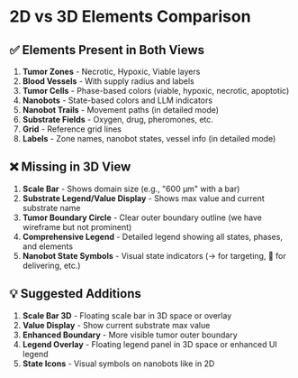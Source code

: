# 2D vs 3D Elements Comparison

## ✅ Elements Present in Both Views

1. **Tumor Zones** - Necrotic, Hypoxic, Viable layers
2. **Blood Vessels** - With supply radius and labels
3. **Tumor Cells** - Phase-based colors (viable, hypoxic, necrotic, apoptotic)
4. **Nanobots** - State-based colors and LLM indicators
5. **Nanobot Trails** - Movement paths (in detailed mode)
6. **Substrate Fields** - Oxygen, drug, pheromones, etc.
7. **Grid** - Reference grid lines
8. **Labels** - Zone names, nanobot states, vessel info (in detailed mode)

## ❌ Missing in 3D View

1. **Scale Bar** - Shows domain size (e.g., "600 µm" with a bar)
2. **Substrate Legend/Value Display** - Shows max value and current substrate name
3. **Tumor Boundary Circle** - Clear outer boundary outline (we have wireframe but not prominent)
4. **Comprehensive Legend** - Detailed legend showing all states, phases, and elements
5. **Nanobot State Symbols** - Visual state indicators (→ for targeting, 💊 for delivering, etc.)

## 💡 Suggested Additions

1. **Scale Bar 3D** - Floating scale bar in 3D space or overlay
2. **Value Display** - Show current substrate max value
3. **Enhanced Boundary** - More visible tumor outer boundary
4. **Legend Overlay** - Floating legend panel in 3D space or enhanced UI legend
5. **State Icons** - Visual symbols on nanobots like in 2D

